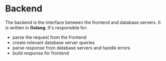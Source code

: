 # Backend

The backend is the interface between the frontend and database servers. It is written in **Golang**. It's responsible for:

- parse the request from the frontend
- create relevant database server queries
- parse response from database servers and handle errors
- build response for frontend
